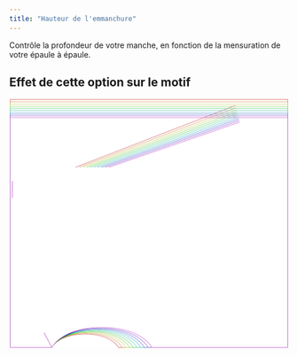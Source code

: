 ```yaml
---
title: "Hauteur de l'emmanchure"
---
```


Contrôle la profondeur de votre manche, en fonction de la mensuration de votre épaule à épaule.

## Effet de cette option sur le motif

![Cette image montre l'effet de cette option en superposant plusieurs variantes qui ont une valeur différente pour cette option](tamiko_armholedepthfactor_sample.svg "Effet de cette option sur le motif")
